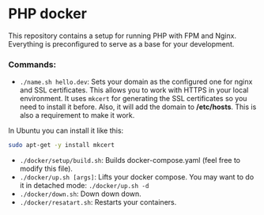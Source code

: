 # PHP docker

This repository contains a setup for running PHP with FPM and Nginx. Everything is preconfigured to serve as a base for your development.

### Commands:

- `./name.sh hello.dev`: Sets your domain as the configured one for nginx and SSL certificates. This allows you to work with HTTPS in your local environment. It uses `mkcert`  for generating the SSL certificates so you need to install it before.
Also, it will add the domain to **/etc/hosts**. This is also a requirement to make it work.

In Ubuntu you can install it like this:
```sh
sudo apt-get -y install mkcert
```

- `./docker/setup/build.sh`: Builds docker-compose.yaml (feel free to modify this file).
- `./docker/up.sh [args]`: Lifts your docker compose. You may want to do it in detached mode: `./docker/up.sh -d`
- `./docker/down.sh`: Down down down.
- `./docker/resatart.sh`: Restarts your containers.

